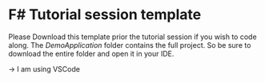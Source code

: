 # F# Tutorial session template
Please Download this template prior the tutorial session if you wish to code along.
The *DemoApplication* folder contains the full project. So be sure to download the entire folder and open it in your IDE.

-> I am using VSCode
